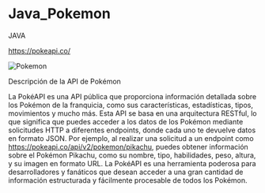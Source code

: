 # Java_Pokemon
JAVA

https://pokeapi.co/ 

![Pokemon](https://github.com/user-attachments/assets/88241c95-774d-49fb-91ab-5f173e331674)

Descripción de la API de Pokémon

La PokéAPI es una API pública que proporciona información detallada sobre los Pokémon de la franquicia, como sus características, estadísticas, tipos, movimientos y mucho más. Esta API se basa en una arquitectura RESTful, lo que significa que puedes acceder a los datos de los Pokémon mediante solicitudes HTTP a diferentes endpoints, donde cada uno te devuelve datos en formato JSON. Por ejemplo, al realizar una solicitud a un endpoint como https://pokeapi.co/api/v2/pokemon/pikachu, puedes obtener información sobre el Pokémon Pikachu, como su nombre, tipo, habilidades, peso, altura, y su imagen en formato URL. La PokéAPI es una herramienta poderosa para desarrolladores y fanáticos que desean acceder a una gran cantidad de información estructurada y fácilmente procesable de todos los Pokémon.


